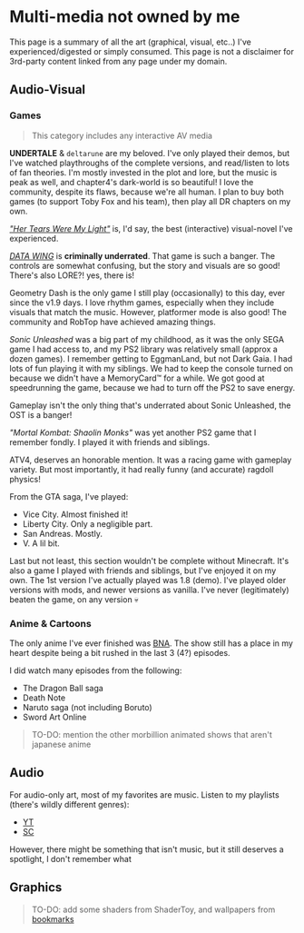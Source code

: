 # Multi-media not owned by me
This page is a summary of all the art (graphical, visual, etc..) I've experienced/digested or simply consumed. This page is not a disclaimer for 3rd-party content linked from any page under my domain.

## Audio-Visual
### Games
> This category includes any interactive AV media

**UNDERTALE** & `deltarune` are my beloved. I've only played their demos, but I've watched playthroughs of the complete versions, and read/listen to lots of fan theories. I'm mostly invested in the plot and lore, but the music is peak as well, and chapter4's dark-world is so beautiful! I love the community, despite its flaws, because we're all human. I plan to buy both games (to support Toby Fox and his team), then play all DR chapters on my own.

[_"Her Tears Were My Light"_](https://play.google.com/store/apps/details?id=com.nomnomnami.hertearsweremylight&hl=en) is, I'd say, the best (interactive) visual-novel I've experienced.

[_DATA WING_](https://play.google.com/store/apps/details?id=com.DanVogt.DATAWING&hl=en) is **criminally underrated**. That game is such a banger. The controls are somewhat confusing, but the story and visuals are so good! There's also LORE?! yes, there is!

Geometry Dash is the only game I still play (occasionally) to this day, ever since the v1.9 days. I love rhythm games, especially when they include visuals that match the music. However, platformer mode is also good! The community and RobTop have achieved amazing things.

_Sonic Unleashed_ was a big part of my childhood, as it was the only SEGA game I had access to, and my PS2 library was relatively small (approx a dozen games). I remember getting to EggmanLand, but not Dark Gaia. I had lots of fun playing it with my siblings. We had to keep the console turned on because we didn't have a MemoryCard™ for a while. We got good at speedrunning the game, because we had to turn off the PS2 to save energy.

Gameplay isn't the only thing that's underrated about Sonic Unleashed, the OST is a banger!

_"Mortal Kombat: Shaolin Monks"_ was yet another PS2 game that I remember fondly. I played it with friends and siblings.

ATV4, deserves an honorable mention. It was a racing game with gameplay variety. But most importantly, it had really funny (and accurate) ragdoll physics!

From the GTA saga, I've played:
- Vice City. Almost finished it!
- Liberty City. Only a negligible part.
- San Andreas. Mostly.
- V. A lil bit.

Last but not least, this section wouldn't be complete without Minecraft. It's also a game I played with friends and siblings, but I've enjoyed it on my own. The 1st version I've actually played was 1.8 (demo). I've played older versions with mods, and newer versions as vanilla. I've never (legitimately) beaten the game, on any version 💀

### Anime & Cartoons
The only anime I've ever finished was [BNA](https://en.wikipedia.org/wiki/BNA:_Brand_New_Animal). The show still has a place in my heart despite being a bit rushed in the last 3 (4?) episodes.

I did watch many episodes from the following:
- The Dragon Ball saga
- Death Note
- Naruto saga (not including Boruto)
- Sword Art Online

> TO-DO: mention the other morbillion animated shows that aren't japanese anime

## Audio
For audio-only art, most of my favorites are music. Listen to my playlists (there's wildly different genres):
- [YT](https://youtube.com/playlist?list=PLUryK3zza2ScWOhbd__X4Ne0xC6TlKiiH)
- [SC](https://soundcloud.com/rudxain/sets/music-playlist)

However, there might be something that isn't music, but it still deserves a spotlight, I don't remember what

## Graphics
> TO-DO: add some shaders from ShaderToy, and wallpapers from [bookmarks](https://github.com/Rudxain/bookmarks)

